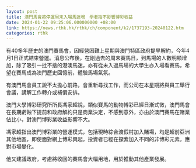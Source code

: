 ```yaml
---
layout: post
title: 澳門馬會將停運周末入場馬迷增　學者指不影響博彩收益
date: 2024-01-22 09:25:06.000000000 +08:00
link: https://news.rthk.hk/rthk/ch/component/k2/1737193-20240122.htm
categories: rthk
---
```


有40多年歷史的澳門賽馬會，因經營困難上星期與澳門特區政府提早解約，今年4月1日正式結束營運。消息公布後，在剛過去的周末賽馬日，到馬場的人數明顯增加，除了吸引一批不捨的港澳馬迷，亦有從未入過馬場的大學生亦入場看賽馬，希望在賽馬成為澳門歷史回憶前，體驗馬場氣氛。

有澳門馬會員工說不太擔心前路，會重新尋找工作，而公司在本星期將與員工舉行會議，講解工作轉介或補償安排。

澳門大學博彩研究所所長馮家超說，類似賽馬的動物博彩已經日漸式微，澳門馬會在長期虧蝕下提前和政府解約只是商業決定，不感到意外，亦由於澳門賽馬在賭業佔比小，對澳門博彩業收益影響不大。

馮家超指出澳門博彩業的營運模式，包括現時綜合渡假村加入賭場，均是超前亞洲其他地區，即使面對網上博彩興起，投資者已經在探索加入不同的非博彩元素，應對市場變化。

他又建議政府，考慮將收回的賽馬會大幅用地，用於推動其他產業發展。
